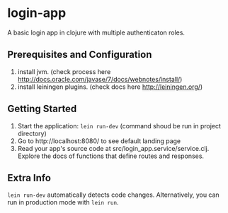 # login-app
 A basic login app in clojure with multiple authenticaton roles.

## Prerequisites and Configuration
1. install jvm. (check process here http://docs.oracle.com/javase/7/docs/webnotes/install/)
2. install leiningen plugins. (check docs here http://leiningen.org/)

## Getting Started
1. Start the application: `lein run-dev` (command shoud be run in project directory)
2. Go to http://localhost:8080/ to see default landing page
3. Read your app's source code at src/login_app.service/service.clj.
    Explore the docs of functions that define routes and responses.


## Extra Info
`lein run-dev` automatically detects code changes.
Alternatively, you can run in production mode with `lein run`.
